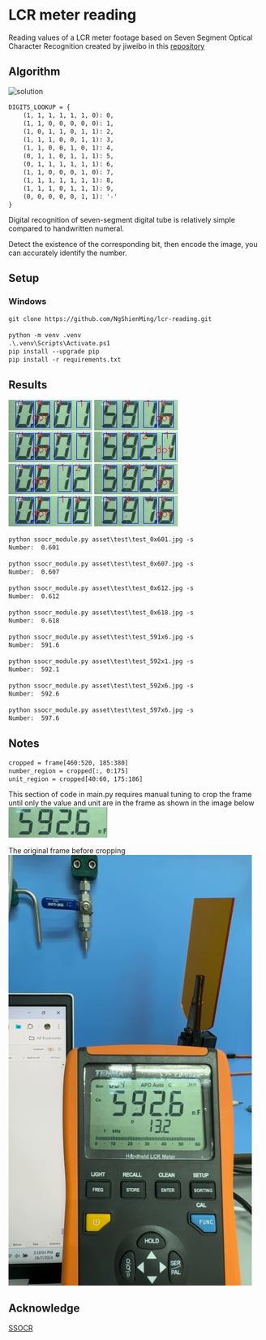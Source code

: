 # LCR meter reading
Reading values of a LCR meter footage based on Seven Segment Optical Character Recognition created by jiweibo in this [repository](https://github.com/jiweibo/SSOCR.git)

## Algorithm
![solution](images/solution.png)

```
DIGITS_LOOKUP = {
    (1, 1, 1, 1, 1, 1, 0): 0,
    (1, 1, 0, 0, 0, 0, 0): 1,
    (1, 0, 1, 1, 0, 1, 1): 2,
    (1, 1, 1, 0, 0, 1, 1): 3,
    (1, 1, 0, 0, 1, 0, 1): 4,
    (0, 1, 1, 0, 1, 1, 1): 5,
    (0, 1, 1, 1, 1, 1, 1): 6,
    (1, 1, 0, 0, 0, 1, 0): 7,
    (1, 1, 1, 1, 1, 1, 1): 8,
    (1, 1, 1, 0, 1, 1, 1): 9,
    (0, 0, 0, 0, 0, 1, 1): '-'
}
```

Digital recognition of seven-segment digital tube is relatively simple compared to handwritten numeral.

Detect the existence of the corresponding bit, then encode the image, you can accurately identify the number.

## Setup
### Windows
```
git clone https://github.com/NgShienMing/lcr-reading.git

python -m venv .venv
.\.venv\Scripts\Activate.ps1
pip install --upgrade pip
pip install -r requirements.txt
```

## Results
![0x601.jpg](asset/result/0x601.jpg)
![591x6.jpg](asset/result/591x6.jpg) <br>
![0x607.jpg](asset/result/0x607.jpg)
![592x1.jpg](asset/result/592x1.jpg) <br>
![0x612.jpg](asset/result/0x612.jpg)
![592x6.jpg](asset/result/592x6.jpg) <br>
![0x618.jpg](asset/result/0x618.jpg)
![597x6.jpg](asset/result/597x6.jpg) <br>

```
python ssocr_module.py asset\test\test_0x601.jpg -s
Number:  0.601

python ssocr_module.py asset\test\test_0x607.jpg -s
Number:  0.607

python ssocr_module.py asset\test\test_0x612.jpg -s
Number:  0.612

python ssocr_module.py asset\test\test_0x618.jpg -s
Number:  0.618

python ssocr_module.py asset\test\test_591x6.jpg -s
Number:  591.6

python ssocr_module.py asset\test\test_592x1.jpg -s
Number:  592.1

python ssocr_module.py asset\test\test_592x6.jpg -s
Number:  592.6

python ssocr_module.py asset\test\test_597x6.jpg -s
Number:  597.6
```

## Notes
```
cropped = frame[460:520, 185:380]
number_region = cropped[:, 0:175]
unit_region = cropped[40:60, 175:186]
```
This section of code in main.py requires manual tuning to crop the frame until only the value and unit are in the frame as shown in the image below <br>
![cropped_frame.jpg](asset/cropped_frame.jpg) <br>

The original frame before cropping <br>
![original_frame.jpg](asset/sample_frame.jpg)

## Acknowledge
[SSOCR](https://www.unix-ag.uni-kl.de/~auerswal/ssocr/)